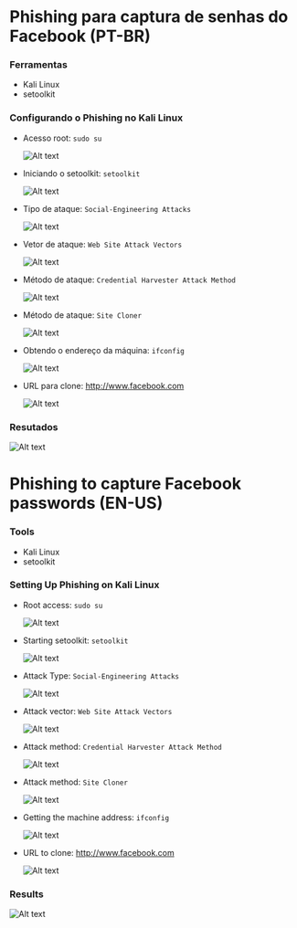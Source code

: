 # Phishing para captura de senhas do Facebook (PT-BR)

### Ferramentas

- Kali Linux
- setoolkit

### Configurando o Phishing no Kali Linux

- Acesso root: ``` sudo su ```
  
  ![Alt text](./passwd.png "Optional title")
  
- Iniciando o setoolkit: ``` setoolkit ```
 
  ![Alt text](./passwd.png "Optional title")
  
- Tipo de ataque: ``` Social-Engineering Attacks ```
  
  ![Alt text](./passwd.png "Optional title")
  
- Vetor de ataque: ``` Web Site Attack Vectors ```
  
  ![Alt text](./passwd.png "Optional title")
  
- Método de ataque: ```Credential Harvester Attack Method ```
  
  ![Alt text](./passwd.png "Optional title")
  
- Método de ataque: ``` Site Cloner ```
  
  ![Alt text](./passwd.png "Optional title")
  
- Obtendo o endereço da máquina: ``` ifconfig ```
  
  ![Alt text](./passwd.png "Optional title")
  
- URL para clone: http://www.facebook.com
  
  ![Alt text](./passwd.png "Optional title")

### Resutados

![Alt text](./passwd.png "Optional title")

# Phishing to capture Facebook passwords (EN-US)

### Tools

- Kali Linux
- setoolkit

### Setting Up Phishing on Kali Linux

- Root access: ``` sudo su ```

  ![Alt text](./passwd.png "Optional title")

- Starting setoolkit: ``` setoolkit ```
 
  ![Alt text](./passwd.png "Optional title")

- Attack Type: ``` Social-Engineering Attacks ```
  
  ![Alt text](./passwd.png "Optional title")

- Attack vector: ``` Web Site Attack Vectors ```
  
  ![Alt text](./passwd.png "Optional title")
  
- Attack method: ```Credential Harvester Attack Method ```
  
  ![Alt text](./passwd.png "Optional title")
  
- Attack method: ``` Site Cloner ```
  
  ![Alt text](./passwd.png "Optional title")
  
- Getting the machine address: ``` ifconfig ```
  
  ![Alt text](./passwd.png "Optional title")
  
- URL to clone: http://www.facebook.com
  
  ![Alt text](./passwd.png "Optional title")

### Results
 
  ![Alt text](./passwd.png "Optional title")
